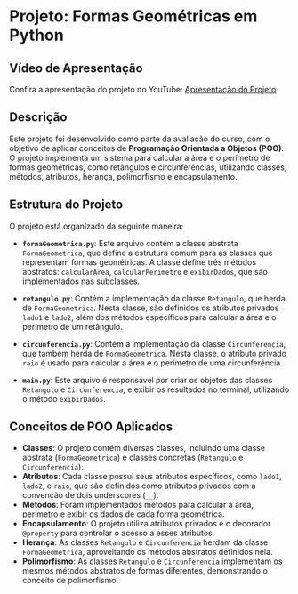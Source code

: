 # Projeto: Formas Geométricas em Python

## Vídeo de Apresentação

Confira a apresentação do projeto no YouTube:
[Apresentação do Projeto](https://youtu.be/b8bXdNf64F8)

## Descrição

Este projeto foi desenvolvido como parte da avaliação do curso, com o objetivo de aplicar conceitos de **Programação Orientada a Objetos (POO)**. O projeto implementa um sistema para calcular a área e o perímetro de formas geométricas, como retângulos e circunferências, utilizando classes, métodos, atributos, herança, polimorfismo e encapsulamento.

## Estrutura do Projeto

O projeto está organizado da seguinte maneira:

- **`formaGeometrica.py`**: Este arquivo contém a classe abstrata `FormaGeometrica`, que define a estrutura comum para as classes que representam formas geométricas. A classe define três métodos abstratos: `calcularArea`, `calcularPerimetro` e `exibirDados`, que são implementados nas subclasses.
  
- **`retangulo.py`**: Contém a implementação da classe `Retangulo`, que herda de `FormaGeometrica`. Nesta classe, são definidos os atributos privados `lado1` e `lado2`, além dos métodos específicos para calcular a área e o perímetro de um retângulo.

- **`circunferencia.py`**: Contém a implementação da classe `Circunferencia`, que também herda de `FormaGeometrica`. Nesta classe, o atributo privado `raio` é usado para calcular a área e o perímetro de uma circunferência.

- **`main.py`**: Este arquivo é responsável por criar os objetos das classes `Retangulo` e `Circunferencia`, e exibir os resultados no terminal, utilizando o método `exibirDados`.

## Conceitos de POO Aplicados

- **Classes**: O projeto contém diversas classes, incluindo uma classe abstrata (`FormaGeometrica`) e classes concretas (`Retangulo` e `Circunferencia`).
- **Atributos**: Cada classe possui seus atributos específicos, como `lado1`, `lado2`, e `raio`, que são definidos como atributos privados com a convenção de dois underscores (`__`).
- **Métodos**: Foram implementados métodos para calcular a área, perímetro e exibir os dados de cada forma geométrica.
- **Encapsulamento**: O projeto utiliza atributos privados e o decorador `@property` para controlar o acesso a esses atributos.
- **Herança**: As classes `Retangulo` e `Circunferencia` herdam da classe `FormaGeometrica`, aproveitando os métodos abstratos definidos nela.
- **Polimorfismo**: As classes `Retangulo` e `Circunferencia` implementam os mesmos métodos abstratos de formas diferentes, demonstrando o conceito de polimorfismo.
